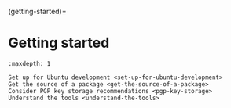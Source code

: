 (getting-started)=
# Getting started

```{toctree}
:maxdepth: 1

Set up for Ubuntu development <set-up-for-ubuntu-development>
Get the source of a package <get-the-source-of-a-package>
Consider PGP key storage recommendations <pgp-key-storage>
Understand the tools <understand-the-tools>

